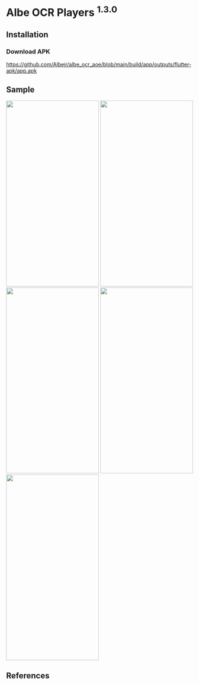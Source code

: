 # Albe OCR Players <sup>1.3.0</sup>

## Installation

### Download APK
https://github.com/Albejr/albe_ocr_aoe/blob/main/build/app/outputs/flutter-apk/app.apk

## Sample
<img src="https://user-images.githubusercontent.com/24717256/160204045-05596620-2886-4635-a13c-0af856826db5.jpg" width="250" height="500">

<img src="https://user-images.githubusercontent.com/24717256/160204080-9c20ede8-fdbb-4097-9f4c-50ae9148b29e.jpg" width="250" height="500">

<img src="https://user-images.githubusercontent.com/24717256/160204107-a77b2833-a471-46a8-ab61-71046a004286.jpg" width="250" height="500">

<img src="https://user-images.githubusercontent.com/24717256/160204117-34e3b683-98b1-48c3-bbe8-67ce2acd1678.jpg" width="250" height="500">

<img src="https://user-images.githubusercontent.com/24717256/160203911-7bf2f1c3-c6d1-4d7a-8de3-772ed988708e.jpg" width="250" height="500">

## References